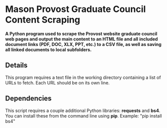 # Mason Provost Graduate Council Content Scraping

**A Python program used to scrape the Provost website graduate council web pages and output the main content to an HTML file and all included document links (PDF, DOC, XLX, PPT, etc.) to a CSV file, as well as saving all linked documents to local subfolders.**

## Details

This program requires a text file in the working directory containing a list of URLs to fetch. Each URL should be on its own line.

## Dependencies

This script requires a couple additional Python libraries: **requests** and **bs4**. You can install these from the command line using **pip**. 
Example: "pip install bs4"